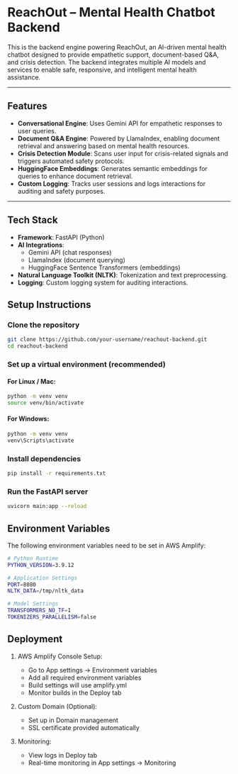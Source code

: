 # ReachOut – Mental Health Chatbot Backend

This is the backend engine powering ReachOut, an AI-driven mental health chatbot designed to provide empathetic support, document-based Q&A, and crisis detection. The backend integrates multiple AI models and services to enable safe, responsive, and intelligent mental health assistance.

---

## Features

- **Conversational Engine**: Uses Gemini API for empathetic responses to user queries.
- **Document Q&A Engine**: Powered by LlamaIndex, enabling document retrieval and answering based on mental health resources.
- **Crisis Detection Module**: Scans user input for crisis-related signals and triggers automated safety protocols.
- **HuggingFace Embeddings**: Generates semantic embeddings for queries to enhance document retrieval.
- **Custom Logging**: Tracks user sessions and logs interactions for auditing and safety purposes.

---

## Tech Stack

- **Framework**: FastAPI (Python)
- **AI Integrations**:
  - Gemini API (chat responses)
  - LlamaIndex (document querying)
  - HuggingFace Sentence Transformers (embeddings)
- **Natural Language Toolkit (NLTK)**: Tokenization and text preprocessing.
- **Logging**: Custom logging system for auditing interactions.

## Setup Instructions

### Clone the repository
```bash
git clone https://github.com/your-username/reachout-backend.git
cd reachout-backend
```
### Set up a virtual environment (recommended)

#### For Linux / Mac:
```bash
python -m venv venv
source venv/bin/activate
```
#### For Windows:
```bash
python -m venv venv
venv\Scripts\activate
```
### Install dependencies
```bash
pip install -r requirements.txt
```
### Run the FastAPI server
```bash
uvicorn main:app --reload
```

## Environment Variables

The following environment variables need to be set in AWS Amplify:

```bash
# Python Runtime
PYTHON_VERSION=3.9.12

# Application Settings
PORT=8080
NLTK_DATA=/tmp/nltk_data

# Model Settings
TRANSFORMERS_NO_TF=1
TOKENIZERS_PARALLELISM=false
```

## Deployment

1. AWS Amplify Console Setup:
   - Go to App settings → Environment variables
   - Add all required environment variables
   - Build settings will use amplify.yml
   - Monitor builds in the Deploy tab

2. Custom Domain (Optional):
   - Set up in Domain management
   - SSL certificate provided automatically

3. Monitoring:
   - View logs in Deploy tab
   - Real-time monitoring in App settings → Monitoring
